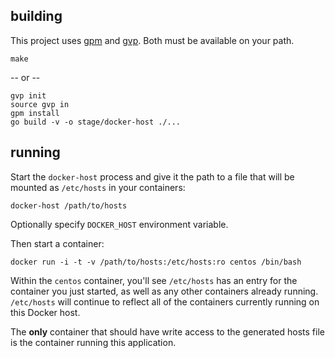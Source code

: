 
## building

This project uses [gpm][gpm] and [gvp][gvp].  Both must be available on your
path.

    make

-- or --

    gvp init
    source gvp in
    gpm install
    go build -v -o stage/docker-host ./...

## running

Start the `docker-host` process and give it the path to a file that will be
mounted as `/etc/hosts` in your containers:

    docker-host /path/to/hosts

Optionally specify `DOCKER_HOST` environment variable.

Then start a container:

    docker run -i -t -v /path/to/hosts:/etc/hosts:ro centos /bin/bash

Within the `centos` container, you'll see `/etc/hosts` has an entry for the
container you just started, as well as any other containers already running.
`/etc/hosts` will continue to reflect all of the containers currently running on
this Docker host.

The **only** container that should have write access to the generated hosts file
is the container running this application.

[gpm]: https://github.com/pote/gpm
[gvp]: https://github.com/pote/gvp
